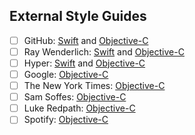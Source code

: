 ## External Style Guides

- [ ] GitHub: [Swift](https://github.com/github/swift-style-guide) and [Objective-C](https://github.com/github/objective-c-style-guide)
- [ ] Ray Wenderlich: [Swift](https://github.com/raywenderlich/swift-style-guide) and [Objective-C](https://github.com/raywenderlich/objective-c-style-guide)
- [ ] Hyper: [Swift](https://github.com/hyperoslo/iOS-playbook/blob/master/style-guidelines/Swift.md) and [Objective-C](https://github.com/hyperoslo/iOS-playbook/blob/master/style-guidelines/ObjC.md)
- [ ] Google: [Objective-C](https://google.github.io/styleguide/objcguide.xml)
- [ ] The New York Times: [Objective-C](https://github.com/NYTimes/objective-c-style-guide)
- [ ] Sam Soffes: [Objective-C](https://gist.github.com/soffes/812796)
- [ ] Luke Redpath: [Objective-C](http://lukeredpath.co.uk/blog/2011/06/28/my-objective-c-style-guide/)
- [ ] Spotify: [Objective-C](https://github.com/spotify/ios-style)
